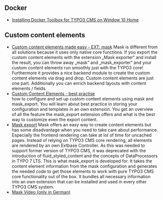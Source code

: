 

## Docker
* [Installing Docker Toolbox for TYPO3 CMS on Window 10 Home](https://youtu.be/6Q0-wlNNK3I)

## Custom content elements
* [Custom content elements made easy - EXT: mask](https://typo3worx.eu/2016/11/typo3-custom-content-elements-made-easy/)
  Mask is different from all solutions because it uses only native core functions. If you export the custom content elements with the extension „Mask exporter“ and install the result, you can throw away „mask“ and „mask_exporter“ and your custom content elements run smoothly just with the TYPO3 core!  Furthermore it provides a nice backend module to create the custom content elements via drag and drop.
Custom content elements are just one part. Additionally you can enrich backend layouts with content elements / fields.
* [Custom Content Elements - best practise](https://www.slideshare.net/cpsitgmbh/cce-custom-content-elements-best-practice)  
  how to configure and set up custom content elements using mask and mask_export. You will learn about best practice in storing your  configuration and templates in an own extension. You get an overview of all the feature the mask_export extension offers and what is the best way to customize even the export content.
* [Mask export](https://packagist.org/packages/ichhabrecht/mask-export)
  Mask offers an easy way to create content elements but has some disadvantage when you need to take care about performance. Especially the frontend rendering can take at lot of time for uncached pages. Instead of relying on TYPO3 CMS core rendering, all elements are rendered by an own Extbase Controller. As this was needed to support former version of TYPO3 CMS, it was deprecated with the introduction of fluid_styled_content and the concepts of DataProcessors in TYPO 7 LTS.
This is what mask_export is developed for. It takes the content element information from the mask configuration and generates the needed code to get those elements to work with pure TYPO3 CMS core functionality out of the box. It bundles all necessary information into an own extension that can be installed and used in every other TYPO3 CMS system.
* [Mask Video (only in German)](https://jweiland.net/video-anleitungen/typo3/interessante-typo3-extensions/mask.html)

